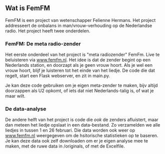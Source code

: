 ## Wat is FemFM

FemFM is een project van wetenschapper Felienne Hermans. Het project addresseert de onbalans in man/vrouw-verhouding op de Nederlandse radio. Het project heeft twee onderdelen. 

### FemFM: De meta radio-zender

Het eerste onderdeel van het project is "meta radiozender" FemFm. Live te beluisteren via www.femfm.nl. Het idee is dat de zender begint op een Nederlands station, en doorzapt als je geen vrouw hoort. Als je wel een vrouw hoort, blijf je luisteren tot het einde van het liedje. 
De code die dat regelt, start een Flask webserver, en zit in main.py.

Je kan deze code gebruiken om je eigen meta-zender te maken, bijv altijd doorzappen als U2 opkomt, of iets dat niet Nederlands-talig is, of wat je maar wilt. 

### De data-analyse

De andere helft van het project is code die *ook* de zenders afluistert, maar dan meteen het liedje opslaat in een data-bestand. Zo verzamelden we alle liedjes in tussen 1 en 26 februari. Die data worden ook weer op www.femfm.nl weergegeven om de hsitorische statistieken op te baseren.
Je kan deze data ook zelf downloaden om er je eigen analyse mee te maken, met de ruwe data in /originals, of met de Excelfile. 

